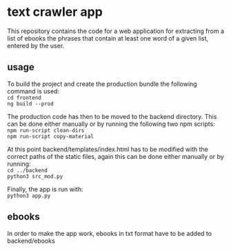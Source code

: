 # text crawler app

This repository contains the code for a web application for extracting from a list of ebooks the phrases that
contain at least one word of a given list, entered by the user.

## usage

To build the project and create the production bundle the following command is used:  
`cd frontend`  
`ng build --prod`

The production code has then to be moved to the backend directory. This can be done either manually
or by running the following two npm scripts:  
`npm run-script clean-dirs`  
`npm run-script copy-material`

At this point backend/templates/index.html has to be modified with the correct paths of the static files,
again this can be done either manually or by running:  
`cd ../backend`  
`python3 src_mod.py`

Finally, the app is run with:  
`python3 app.py`

## ebooks

In order to make the app work, ebooks in txt format have to be added to backend/ebooks
